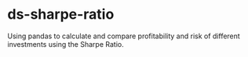 # ds-sharpe-ratio
 Using pandas to calculate and compare profitability and risk of different investments using the Sharpe Ratio.
